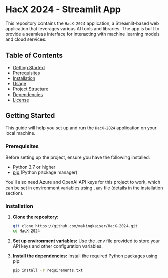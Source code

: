 # HacX 2024 - Streamlit App

This repository contains the `HacX-2024` application, a Streamlit-based web application that leverages various AI tools and libraries. The app is built to provide a seamless interface for interacting with machine learning models and cloud services.

## Table of Contents

- [Getting Started](#getting-started)
- [Prerequisites](#prerequisites)
- [Installation](#installation)
- [Usage](#usage)
- [Project Structure](#project-structure)
- [Dependencies](#dependencies)
- [License](#license)

## Getting Started

This guide will help you set up and run the `HacX-2024` application on your local machine.

### Prerequisites

Before setting up the project, ensure you have the following installed:

- Python 3.7 or higher
- [pip](https://pip.pypa.io/en/stable/) (Python package manager)

You'll also need Azure and OpenAI API keys for this project to work, which can be set in environment variables using `.env` file (details in the installation section).

### Installation

1. **Clone the repository:**
   ```bash
   git clone https://github.com/makingkaiser/HacX-2024.git
   cd HacX-2024

2. **Set up environment variables:**
    Use the .env file provided to store your API keys and other configuration variables.
   
3. **Install the dependencies:** Install the required Python packages using pip:
   ```bash
   pip install -r requirements.txt
   
